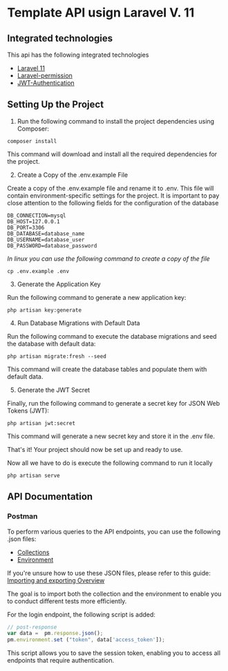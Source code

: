 # Template API usign Laravel V. 11

## Integrated technologies

This api has the following integrated technologies

- [Laravel 11](https://laravel.com/docs/11.x/releases)
- [Laravel-permission](https://spatie.be/docs/laravel-permission/v6/introduction)
- [JWT-Authentication](https://github.com/tymondesigns/jwt-auth)

## Setting Up the Project

1. Run the following command to install the project dependencies using Composer:

```
composer install
```
This command will download and install all the required dependencies for the project.

2. Create a Copy of the .env.example File

Create a copy of the .env.example file and rename it to .env. This file will contain environment-specific settings for the project. It is important to pay close attention to the following fields for the configuration of the database

```
DB_CONNECTION=mysql
DB_HOST=127.0.0.1
DB_PORT=3306
DB_DATABASE=database_name
DB_USERNAME=database_user
DB_PASSWORD=database_password
```

_In linux you can use the following command to create a copy of the file_

```
cp .env.example .env
```

3. Generate the Application Key

Run the following command to generate a new application key:

```
php artisan key:generate
```
4. Run Database Migrations with Default Data

Run the following command to execute the database migrations and seed the database with default data:

```
php artisan migrate:fresh --seed
```

This command will create the database tables and populate them with default data.

5. Generate the JWT Secret

Finally, run the following command to generate a secret key for JSON Web Tokens (JWT):

```
php artisan jwt:secret
```

This command will generate a new secret key and store it in the .env file.


That's it! Your project should now be set up and ready to use.


Now all we have to do is execute the following command to run it locally

```
php artisan serve
```

## API Documentation

### Postman
To perform various queries to the API endpoints, you can use the following .json files:

- [Collections](./documentation/postman/api.json)
- [Environment](./documentation/postman/environment.json)

If you're unsure how to use these JSON files, please refer to this guide: [Importing and exporting Overview](https://learning.postman.com/docs/getting-started/importing-and-exporting/importing-and-exporting-overview/)

The goal is to import both the collection and the environment to enable you to conduct different tests more efficiently.

For the login endpoint, the following script is added:

```js
// post-response
var data =  pm.response.json();
pm.environment.set ("token", data['access_token']);
```

This script allows you to save the session token, enabling you to access all endpoints that require authentication.